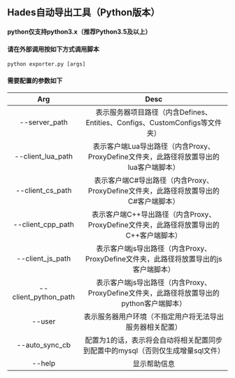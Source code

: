 ## Hades自动导出工具（Python版本）

#### python仅支持python3.x（推荐Python3.5及以上）
#### 请在外部调用按如下方式调用脚本
```shell
python exporter.py [args]
```

#### 需要配置的参数如下


| Arg                  | Desc                                                                                     |
| :------------------: | :--------------------------------------------------------------------------------------: |
| --server_path        | 表示服务器项目路径（内含Defines、Entities、Configs、CustomConfigs等文件夹）              |
| --client_lua_path    | 表示客户端Lua导出路径（内含Proxy、ProxyDefine文件夹，此路径将放置导出的lua客户端脚本）   |
| --client_cs_path     | 表示客户端C#导出路径（内含Proxy、ProxyDefine文件夹，此路径将放置导出的C#客户端脚本）     |
| --client_cpp_path    | 表示客户端C++导出路径（内含Proxy、ProxyDefine文件夹，此路径将放置导出的C++客户端脚本）   |
| --client_js_path     | 表示客户端js导出路径（内含Proxy、ProxyDefine文件夹，此路径将放置导出的js客户端脚本）     |
| --client_python_path | 表示客户端js导出路径（内含Proxy、ProxyDefine文件夹，此路径将放置导出的python客户端脚本） |
| --user               | 表示服务器用户环境（不指定用户将无法导出服务器相关配置）                                 |
| --auto_sync_cb       | 配置为1的话，表示将会自动将相关配置同步到配置中的mysql（否则仅生成增量sql文件）          |
| --help               | 显示帮助信息                                                                             |

